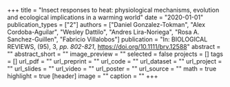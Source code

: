 +++
title = "Insect responses to heat: physiological mechanisms, evolution and ecological implications in a warming world"
date = "2020-01-01"
publication_types = ["2"]
authors = ["Daniel Gonzalez-Tokman", "Alex Cordoba-Aguilar", "Wesley Dattilo", "Andres Lira-Noriega", "Rosa A. Sanchez-Guillen", "Fabricio Villalobos"]
publication = "In: BIOLOGICAL REVIEWS, (95), 3, _pp. 802-821_, https://doi.org/10.1111/brv.12588"
abstract = ""
abstract_short = ""
image_preview = ""
selected = false
projects = []
tags = []
url_pdf = ""
url_preprint = ""
url_code = ""
url_dataset = ""
url_project = ""
url_slides = ""
url_video = ""
url_poster = ""
url_source = ""
math = true
highlight = true
[header]
image = ""
caption = ""
+++
